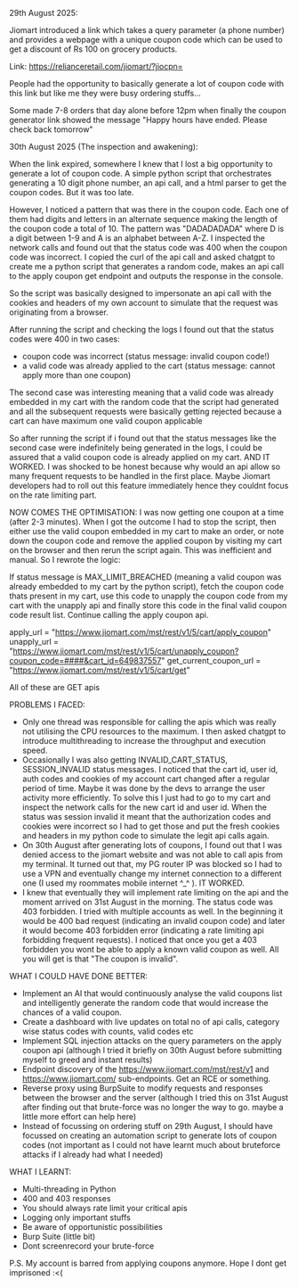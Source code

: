 29th August 2025:

Jiomart introduced a link which takes a query parameter (a phone number) and provides a webpage with a unique coupon code which can be used to get a discount of Rs 100 on grocery products. 

Link: https://relianceretail.com/jiomart/?jiocpn=<phonenumber>

People had the opportunity to basically generate a lot of coupon code with this link but like me they were busy ordering stuffs...

Some made 7-8 orders that day alone before 12pm when finally the coupon generator link showed the message "Happy hours have ended. Please check back tomorrow"

30th August 2025 (The inspection and awakening):

When the link expired, somewhere I knew that I lost a big opportunity to generate a lot of coupon code. A simple python script that orchestrates generating a 10 digit phone number, an api call, and a html parser to get the coupon codes. But it was too late.

However, I noticed a pattern that was there in the coupon code. Each one of them had digits and letters in an alternate sequence making the length of the coupon code a total of 10. The pattern was "DADADADADA" where D is a digit between 1-9 and A is an alphabet between A-Z. I inspected the network calls and found out that the status code was 400 when the coupon code was incorrect. I copied the curl of the api call and asked chatgpt to create me a python script that generates a random code, makes an api call to the apply coupon get endpoint and outputs the response in the console.

So the script was basically designed to impersonate an api call with the cookies and headers of my own account to simulate that the request was originating from a browser.

After running the script and checking the logs I found out that the status codes were 400 in two cases:
- coupon code was incorrect (status message: invalid coupon code!)
- a valid code was already applied to the cart (status message: cannot apply more than one coupon) 

The second case was interesting meaning that a valid code was already embedded in my cart with the random code that the script had generated and all the subsequent requests were basically getting rejected because a cart can have maximum one valid coupon applicable

So after running the script if i found out that the status messages like the second case were indefinitely being generated in the logs, I could be assured that a valid coupon code is already applied on my cart. AND IT WORKED. I was shocked to be honest because why would an api allow so many frequent requests to be handled in the first place. Maybe Jiomart developers had to roll out this feature immediately hence they couldnt focus on the rate limiting part.

NOW COMES THE OPTIMISATION:
I was now getting one coupon at a time (after 2-3 minutes). When I got the outcome I had to stop the script, then either use the valid coupon embedded in my cart to make an order, or note down the coupon code and remove the applied coupon by visiting my cart on the browser and then rerun the script again. This was inefficient and manual. So I rewrote the logic:

If status message is MAX_LIMIT_BREACHED (meaning a valid coupon was already embedded to my cart by the python script), fetch the coupon code thats present in my cart, use this code to unapply the coupon code from my cart with the unapply api and finally store this code in the final valid coupon code result list. Continue calling the apply coupon api.

apply_url = "https://www.jiomart.com/mst/rest/v1/5/cart/apply_coupon"
unapply_url = "https://www.jiomart.com/mst/rest/v1/5/cart/unapply_coupon?coupon_code=####&cart_id=649837557"
get_current_coupon_url = "https://www.jiomart.com/mst/rest/v1/5/cart/get"

All of these are GET apis

PROBLEMS I FACED:
- Only one thread was responsible for calling the apis which was really not utilising the CPU resources to the maximum. I then asked chatgpt to introduce multithreading to increase the throughput and execution speed.
- Occasionally I was also getting INVALID_CART_STATUS, SESSION_INVALID status messages. I noticed that the cart id, user id, auth codes and cookies of my account cart changed after a regular period of time. Maybe it was done by the devs to arrange the user activity more efficiently. To solve this I just had to go to my cart and inspect the network calls for the new cart id and user id. When the status was session invalid it meant that the authorization codes and cookies were incorrect so I had to get those and put the fresh cookies and headers in my python code to simulate the legit api calls again.
- On 30th August after generating lots of coupons, I found out that I was denied access to the jiomart website and was not able to call apis from my terminal. It turned out that, my PG router IP was blocked so I had to use a VPN and eventually change my internet connection to a different one (I used my roommates mobile internet ^_^ ). IT WORKED.
- I knew that eventually they will implement rate limiting on the api and the moment arrived on 31st August in the morning. The status code was 403 forbidden. I tried with multiple accounts as well. In the beginning it would be 400 bad request (indicating an invalid coupon code) and later it would become 403 forbidden error (indicating a rate limiting api forbidding frequent requests). I noticed that once you get a 403 forbidden you wont be able to apply a known valid coupon as well. All you will get is that "The coupon is invalid".


WHAT I COULD HAVE DONE BETTER:
- Implement an AI that would continuously analyse the valid coupons list and intelligently generate the random code that would increase the chances of a valid coupon.
- Create a dashboard with live updates on total no of api calls, category wise status codes with counts, valid codes etc
- Implement SQL injection attacks on the query parameters on the apply coupon api (although I tried it briefly on 30th August before submitting myself to greed and instant results)
- Endpoint discovery of the https://www.jiomart.com/mst/rest/v1 and https://www.jiomart.com/ sub-endpoints. Get an RCE or something.
- Reverse proxy using BurpSuite to modify requests and responses between the browser and the server (although I tried this on 31st August after finding out that brute-force was no longer the way to go. maybe a little more effort can help here)
- Instead of focussing on ordering stuff on 29th August, I should have focussed on creating an automation script to generate lots of coupon codes (not important as I could not have learnt much about bruteforce attacks if I already had what I needed)

WHAT I LEARNT:
- Multi-threading in Python
- 400 and 403 responses
- You should always rate limit your critical apis
- Logging only important stuffs
- Be aware of opportunistic possibilities
- Burp Suite (little bit)
- Dont screenrecord your brute-force

P.S. My account is barred from applying coupons anymore. Hope I dont get imprisoned :<(
